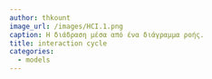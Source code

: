 ```yaml
---
author: thkount
image_url: /images/HCI.1.png
caption: H διάδραση μέσα από ένα διάγραμμα ροής.
title: interaction cycle
categories:
  - models
---
```

